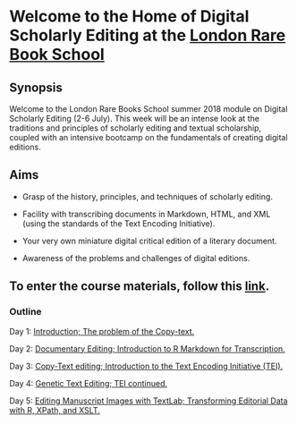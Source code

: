 # Welcome to the Home of Digital Scholarly Editing at the [London Rare Book School](https://www.ies.sas.ac.uk/study-training/study-weeks/london-rare-books-school)

## Synopsis

Welcome to the London Rare Books School summer 2018 module on Digital Scholarly Editing (2-6 July). This week will be an intense look at the traditions and principles of scholarly editing and textual scholarship, coupled with an intensive bootcamp on the fundamentals of creating digital editions.

## Aims

* Grasp of the history, principles, and techniques of scholarly editing.

* Facility with transcribing documents in Markdown, HTML, and XML (using the standards of the Text Encoding Initiative).

* Your very own miniature digital critical edition of a literary document.

* Awareness of the problems and challenges of digital editions.

## To enter the course materials, follow this [link](https://github.com/cmohge1/lrbs/tree/master/scholarly-editing/).

### Outline

Day 1: [Introduction; The problem of the Copy-text.](/scholarly-editing/Day1/markdown-transcription.md)

Day 2: [Documentary Editing; Introduction to R Markdown for Transcription.](/scholarly-editing/Day2/day2-plan.md)

Day 3: [Copy-Text editing; Introduction to the Text Encoding Initiative (TEI).](/scholarly-editing/Day3/day3-plan.md)

Day 4: [Genetic Text Editing; TEI continued.](/scholarly-editing/Day4/day4-plan.md)

Day 5: [Editing Manuscript Images with TextLab; Transforming Editorial Data with R, XPath, and XSLT.](/scholarly-editing/Day5/day5-plan.md)
